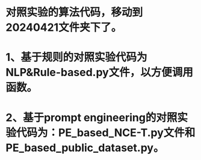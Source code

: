 # 对照实验的算法代码，移动到20240421文件夹下了。
# 1、基于规则的对照实验代码为 NLP&Rule-based.py文件，以方便调用函数。
# 2、基于prompt engineering的对照实验代码为：PE_based_NCE-T.py文件和PE_based_public_dataset.py。 
    
